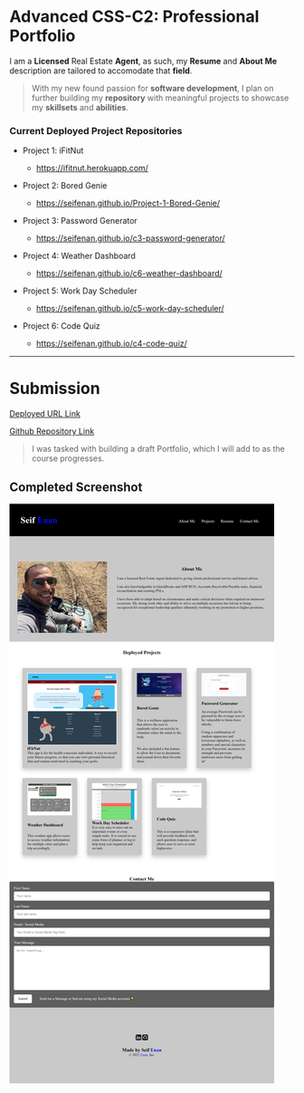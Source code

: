 # Advanced CSS-C2: Professional Portfolio

I am a **Licensed** Real Estate **Agent**, as such, my **Resume** and **About Me** description are tailored to accomodate that **field**.

> With my new found passion for **software development**, I plan on further building my **repository** with meaningful projects to showcase my **skillsets** and **abilities**.

### Current Deployed Project Repositories
* Project 1: iFitNut
    - https://ifitnut.herokuapp.com/

* Project 2: Bored Genie
    - https://seifenan.github.io/Project-1-Bored-Genie/
    
* Project 3: Password Generator
    - https://seifenan.github.io/c3-password-generator/
    
* Project 4: Weather Dashboard
    - https://seifenan.github.io/c6-weather-dashboard/
    
* Project 5: Work Day Scheduler
    - https://seifenan.github.io/c5-work-day-scheduler/
    
* Project 6: Code Quiz
    - https://seifenan.github.io/c4-code-quiz/

--- 
# Submission

[Deployed URL Link](https://seifenan.github.io/) 

[Github Repository Link](https://github.com/Seifenan/seifenan.github.io) 

>I was tasked with building a draft Portfolio, which I will add to as the course progresses.

## Completed Screenshot

<img src="assets\images\screenshot.png">

